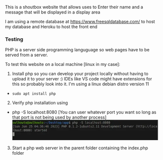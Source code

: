 This is a shoutbox website that allows uses to Enter their name and a message that will be displayed in a display area

I am using a remote database at https://www.freesqldatabase.com/ to host my database and Heroku to host the front end
### Testing
PHP is a server side programming languguage so web pages have to be served from a server. 

 To test this website on a local machine [linux in my case]:
1. Install php so you can develop your project locally without having to upload it to your server :) IDEs like VS code might have extensions for this so probably look into it. 
I'm using a linux debian distro version 11
- `sudo apt install php`
2. Verify php installation using 
- php -S localhost:8080 [You can user whatever port you want so long as that port is not being used by another process]
![Proof of installation](image.png)
3. Start a php web server in the parent folder containing the index.php folder